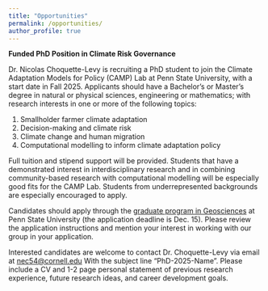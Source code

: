 ```yaml
---
title: "Opportunities"
permalink: /opportunities/
author_profile: true
---
```


**Funded PhD Position in Climate Risk Governance**

Dr. Nicolas Choquette-Levy is recruiting a PhD student to join the Climate Adaptation Models for Policy (CAMP) Lab at Penn State University, with a start date in Fall 2025. Applicants should have a Bachelor’s or Master’s degree in natural or physical sciences, engineering or mathematics; with research interests in one or more of the following topics:

1.	Smallholder farmer climate adaptation
2.	Decision-making and climate risk
3.	Climate change and human migration
4.	Computational modelling to inform climate adaptation policy

Full tuition and stipend support will be provided. Students that have a demonstrated interest in interdisciplinary research and in combining community-based research with computational modelling will be especially good fits for the CAMP Lab. Students from underrepresented backgrounds are especially encouraged to apply.

Candidates should apply through the [graduate program in Geosciences](https://www.geosc.psu.edu/graduate/prospective-students/application-graduate-program-geosciences-penn-state) at Penn State University (the application deadline is Dec. 15). Please review the application instructions and mention your interest in working with our group in your application.

Interested candidates are welcome to contact Dr. Choquette-Levy via email at nec54@cornell.edu With the subject line “PhD-2025-Name”. Please include a CV and 1-2 page personal statement of previous research experience, future research ideas, and career development goals.
